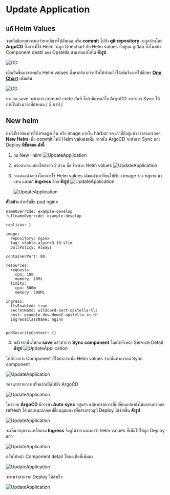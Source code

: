 # Update Application

## แก้ Helm Values

จากที่อธิบายมาจะพบว่าหากมีการไปอัพเดต หรือ **commit** ไปยัง **git repository** จะถูกอ่านโดย **ArgoCD** ซึ่งการที่ใช้ Helm จะผูก Onechart กับ Helm values ที่อยู่บน gitlab ซึ่งในหน้า Component deatil ของ Opstella สามารถแก้ไขได้ **ดังรูป**

![CD](/images/deploy-application/using-cd/editHelm1.png)

เมื่อเปิดขึ้นมาจะพบกับ Helm values ซึ่งหากต้องการปรับให้ทำอะไรได้เพิ่มจึงควรไปศึกษา **[One Chart](../usecase/using-onechart.md)** เพิ่มเติม

![CD](/images/deploy-application/using-cd/editHelm2.png)

หากกด save จะทำการ commit code ทันที ซึ่งถ้ามีการแก้ไข ArgoCD จะทำการ Sync ให้ภายในช่วงเวลาที่กำหนด ( 3 นาที )

## New helm

กรณีที่เราต้องการใช้ image อื่น หรือ image ภายใน harbor ของเราที่มีอยู่เเล้ว เราสามารถกด **New Helm** เพื่อ commit ไฟล์ Helm valuesเพิ่ม จากนั้น ArgoCD จะทำการ Sync และ Deploy **มีขั้นตอน ดังนี้**

1.  กด New Helm
    ![UpdateApplication](/images/usecase/update-application/new1.png)

2.  หน้าต่างจะแสดงให้กรอก 2 ส่วน คือ ชื่อ และ Helm values
    ![UpdateApplication](/images/usecase/update-application/new2.png)

3.  จะแสดงตัวอย่างโดยการใช้ Helm values เดิมแต่จะเปลี่ยนไปเรียก image ของ nginx มาแทน และแก้ **ingress** ด้วย **ดังรูป**
    ![UpdateApplication](/images/usecase/update-application/new3.png)

    ![UpdateApplication](/images/usecase/update-application/new4.png)

**ตัวอย่าง** สำหรับขึ้น pod nginx

```
nameOverride: example-develop
fullnameOverride: example-develop

replicas: 1

image:
  repository: nginx
  tag: stable-alpine3.19-slim
  pullPolicy: Always

containerPort: 80

resources:
  requests:
    cpu: 10m
    memory: 10Mi
  limits:
    cpu: 500m
    memory: 500Mi

ingress:
  tlsEnabled: true
  secretName: wildcard-cert-opstella-tls
  host: example.dev.demo2.opstella.in.th
  ingressClassName: nginx


podSecurityContext: {}
```

4. หลังจากนั้นให้กด **save** แล้วทำการ **Sync component** โดยไปยังหน้า Service Detail **ดังรูป**
   ![UpdateApplication](/images/usecase/update-application/new5.png)

ไปที่รายการ Component ที่ได้ทำการเพิ่ม Helm values จากนั้นทำการกด Sync component

![UpdateApplication](/images/usecase/update-application/new6.png)

รอจนทำรายการเสร็จแล้วเปิดไปยัง ArgoCD

![UpdateApplication](/images/usecase/update-application/new7.png)

ในระบบ **ArgoCD** มีการทำ **Auto sync** อยู่แล้ว แต่หากรายการที่เปลี่ยนแปลงยังไม่มาสามารถกด refresh ได้ และแนะนำกดเปลี่ยนมุมมอง เพื่อสามารถดูที่ Deploy ได้ง่ายขึ้น **ดังรูป**

![UpdateApplication](/images/usecase/update-application/new8.png)

จะเห็นว่ายุบรวมเหลือตาม **Ingress** จึงดูได้ง่าย และพบว่า helm values ที่เพิ่มไปได้ถูก Deploy แล้ว

![UpdateApplication](/images/usecase/update-application/new9.png)

กลับไปหน้า Component detail ให้กดเปิดที่เพิ่มมา

![UpdateApplication](/images/usecase/update-application/new10.png)

จะพบว่าสามารถ Deploy ได้สำเร็จ

![UpdateApplication](/images/usecase/update-application/new11.png)
